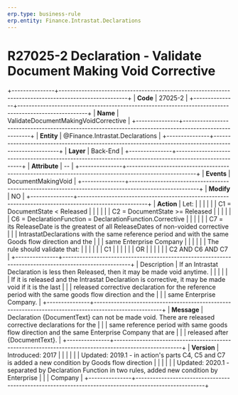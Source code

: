 ```yaml
---
erp.type: business-rule
erp.entity: Finance.Intrastat.Declarations
---
```


# R27025-2 Declaration - Validate Document Making Void Corrective
+---------------+------------------------------------------------------------------------------------------------------+
| **Code**      | 27025-2                                                                                              |
+---------------+------------------------------------------------------------------------------------------------------+
| **Name**      | ValidateDocumentMakingVoidCorrective                                                                 |
+---------------+------------------------------------------------------------------------------------------------------+
| **Entity**    | @Finance.Intrastat.Declarations                                                                                          |
+---------------+------------------------------------------------------------------------------------------------------+
| **Layer**     | Back-End                                                                                             |
+---------------+------------------------------------------------------------------------------------------------------+
| **Attribute** | \--                                                                                                  |
+---------------+------------------------------------------------------------------------------------------------------+
| **Events**    | DocumentMakingVoid                                                                                   |
+---------------+------------------------------------------------------------------------------------------------------+
| **Modify**    | NO                                                                                                   |
+---------------+------------------------------------------------------------------------------------------------------+
| **Action**    | Let:                                                                                                 |
|               |                                                                                                      |
|               | C1 = DocumentState \< Released                                                                       |
|               |                                                                                                      |
|               | C2 = DocumentState \>= Released                                                                      |
|               |                                                                                                      |
|               | C6 = DeclarationFunction = DeclarationFunction.Corrective                                            |
|               |                                                                                                      |
|               | C7 = its ReleaseDate is the greatest of all ReleaseDates of non-voided corrective                    |
|               | IntrastatDeclarations with the same reference period and with the same Goods flow direction and the  |
|               | same Enterprise Company                                                                              |
|               |                                                                                                      |
|               | The rule should validate that:                                                                       |
|               |                                                                                                      |
|               | C1                                                                                                   |
|               |                                                                                                      |
|               | OR                                                                                                   |
|               |                                                                                                      |
|               | C2 AND C6 AND C7                                                                                     |
+---------------+------------------------------------------------------------------------------------------------------+
| Description   | If an Intrastat Declaration is less then Released, then it may be made void anytime.                 |
|               |                                                                                                      |
|               | If it is released and the Intrastat Declaration is corrective, it may be made void if it is the last |
|               | released corrective declaration for the reference period with the same goods flow direction and the  |
|               | same Enterprise Company.                                                                             |
+---------------+------------------------------------------------------------------------------------------------------+
| **Message**   | Declaration {DocumentText} can not be made void. There are released corrective declarations for the  |
|               | same reference period with same goods flow direction and the same Enterprise Company that are        |
|               | released after {DocumentText}.                                                                       |
+---------------+------------------------------------------------------------------------------------------------------+
| **Version**   | Introduced: 2017                                                                                     |
|               |                                                                                                      |
|               | Updated: 2019.1 - in action\'s parts C4, C5 and C7 is added a new condition by Goods flow direction  |
|               |                                                                                                      |
|               | Updated: 2020.1 - separated by Declaration Function in two rules, added new condition by Enterprise  |
|               | Company                                                                                              |
+---------------+------------------------------------------------------------------------------------------------------+
